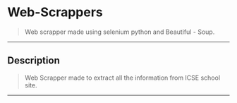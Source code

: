 # Web-Scrappers
> Web scrapper made using selenium python and Beautiful - Soup.
---
## Description
> Web Scrapper made to extract all the information from ICSE school site.
----
